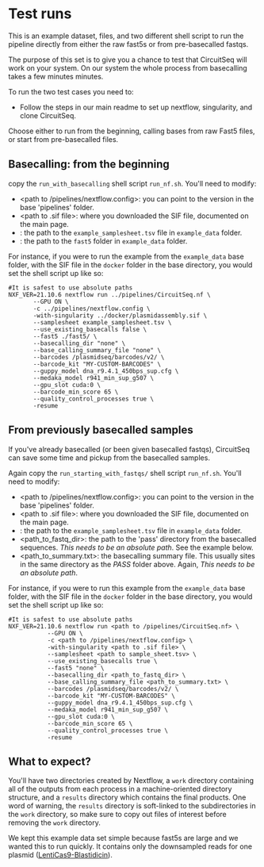# Test runs
This is an example dataset, files, and two different shell script to run the pipeline directly from either the raw fast5s or from pre-basecalled fastqs. 

The purpose of this set is to give you a chance to test that CircuitSeq will work on your system. On our system the whole process from basecalling takes a few minutes minutes. 

To run the two test cases you need to:
 - Follow the steps in our main readme to set up nextflow, singularity, and clone CircuitSeq.

Choose either to run from the beginning, calling bases from raw Fast5 files, or start from pre-basecalled files. 

## Basecalling: from the beginning 

copy the `run_with_basecalling` shell script `run_nf.sh`. You'll need to modify:

- <path to /pipelines/nextflow.config>: you can point to the version in the base 'pipelines' folder. 
- <path to .sif file>: where you downloaded the SIF file, documented on the main page.
- <path to sample_sheet.tsv>: the path to the `example_samplesheet.tsv` file in `example_data` folder.
- <path to fast5 directory>: the path to the `fast5` folder in `example_data` folder.

For instance, if you were to run the example from the `example_data` base folder, with the SIF file in the 
       `docker` folder in the base directory, you would set the shell script up like so:
```
#It is safest to use absolute paths
NXF_VER=21.10.6 nextflow run ../pipelines/CircuitSeq.nf \
       --GPU ON \
       -c ../pipelines/nextflow.config \
       -with-singularity ../docker/plasmidassembly.sif \
       --samplesheet example_samplesheet.tsv \
       --use_existing_basecalls false \
       --fast5 ./fast5/ \
       --basecalling_dir "none" \
       --base_calling_summary_file "none" \
       --barcodes /plasmidseq/barcodes/v2/ \
       --barcode_kit "MY-CUSTOM-BARCODES" \
       --guppy_model dna_r9.4.1_450bps_sup.cfg \
       --medaka_model r941_min_sup_g507 \
       --gpu_slot cuda:0 \
       --barcode_min_score 65 \
       --quality_control_processes true \
       -resume
```

## From previously basecalled samples
 
If you've already basecalled (or been given basecalled fastqs), CircuitSeq can save some time and pickup from the basecalled samples. 
 
Again copy the `run_starting_with_fastqs/` shell script `run_nf.sh`. You'll need to modify:

- <path to /pipelines/nextflow.config>: you can point to the version in the base 'pipelines' folder. 
- <path to .sif file>: where you downloaded the SIF file, documented on the main page.
- <path to sample_sheet.tsv>: the path to the `example_samplesheet.tsv` file in `example_data` folder.
- <path_to_fastq_dir>: the path to the 'pass' directory from the basecalled sequences. *This needs to be an absolute path*. See the example below.
- <path_to_summary.txt>: the basecalling summary file. This usually sites in the same directory as the _PASS_ folder above. Again, *This needs to be an absolute path*.
 

For instance, if you were to run this example from the `example_data` base folder, with the SIF file in the 
       `docker` folder in the base directory, you would set the shell script up like so:
```
#It is safest to use absolute paths
NXF_VER=21.10.6 nextflow run <path to /pipelines/CircuitSeq.nf> \
           --GPU ON \
           -c <path to /pipelines/nextflow.config> \
           -with-singularity <path to .sif file> \
           --samplesheet <path to sample_sheet.tsv> \
           --use_existing_basecalls true \
           --fast5 "none" \
           --basecalling_dir <path_to_fastq_dir> \
           --base_calling_summary_file <path_to_summary.txt> \
           --barcodes /plasmidseq/barcodes/v2/ \
           --barcode_kit "MY-CUSTOM-BARCODES" \
           --guppy_model dna_r9.4.1_450bps_sup.cfg \
           --medaka_model r941_min_sup_g507 \
           --gpu_slot cuda:0 \
           --barcode_min_score 65 \
           --quality_control_processes true \
           -resume
```
 

## What to expect?
You'll have two directories created by Nextflow, a ```work``` directory containing all of the outputs from each process in a machine-oriented directory structure, and a ```results``` directory which contains the final products. One word of warning, the ```results``` directory is soft-linked to the subdirectories in the ```work``` directory, so make sure to copy out files of interest before removing the ```work``` directory.
 
We kept this example data set simple because fast5s are large and we wanted this to run quickly. It contains only the downsampled reads for one plasmid ([LentiCas9-Blastidicin](https://www.addgene.org/52962/)).  
